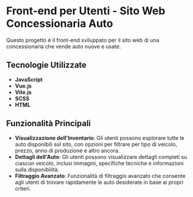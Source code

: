 # Front-end per Utenti - Sito Web Concessionaria Auto

Questo progetto è il front-end sviluppato per il sito web di una concessionaria che vende auto nuove e usate.

## Tecnologie Utilizzate

- **JavaScript**
- **Vue.js**
- **Vite.js**
- **SCSS**
- **HTML**

## Funzionalità Principali

- **Visualizzazione dell'Inventario**: Gli utenti possono esplorare tutte le auto disponibili sul sito, con opzioni per filtrare per tipo di veicolo, prezzo, anno di produzione e altro ancora.
- **Dettagli dell'Auto**: Gli utenti possono visualizzare dettagli completi su ciascun veicolo, inclusi immagini, specifiche tecniche e informazioni sulla disponibilità.
- **Filtraggio Avanzato**: Funzionalità di filtraggio avanzato che consente agli utenti di trovare rapidamente le auto desiderate in base ai propri criteri.




